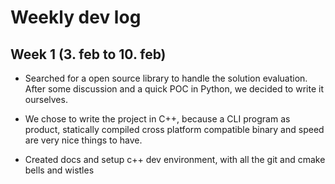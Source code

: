 # Weekly dev log

## Week 1 (3. feb to 10. feb)

- Searched for a open source library to handle the solution evaluation. After some discussion and a quick POC in Python, we decided to write it ourselves.

- We chose to write the project in C++, because a CLI program as product, statically compiled cross platform compatible binary and speed are very nice things to have.

- Created docs and setup c++ dev environment, with all the git and cmake bells and wistles









